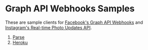 # Graph API Webhooks Samples

These are sample clients for [Facebook's Graph API Webhooks](https://developers.facebook.com/docs/graph-api/webhooks/) and [Instagram's Real-time Photo Updates API](https://instagram.com/developer/realtime/).

1. [Parse](parse)
1. [Heroku](heroku)
